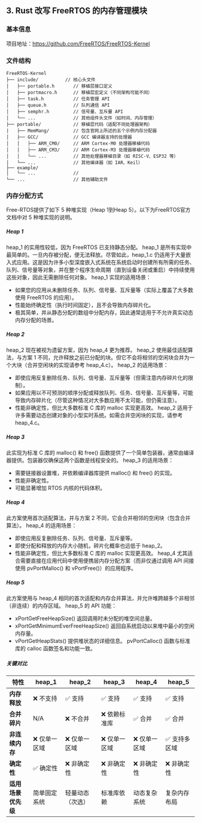 ## 3. Rust 改写 FreeRTOS 的内存管理模块

### 基本信息
项目地址：https://github.com/FreeRTOS/FreeRTOS-Kernel

### 文件结构
```
FreeRTOS-Kernel
├── include/          // 核心头文件
│   ├── portable.h       // 移植层接口定义
│   ├── portmacro.h      // 移植层宏定义（不同架构可能不同）
│   ├── task.h           // 任务管理 API
│   ├── queue.h          // 队列通信 API
│   ├── semphr.h         // 信号量、互斥量 API
│   └── ...              // 其他组件头文件（如时间、内存管理）
├── portable/            // 移植层代码（适配不同处理器架构）
|   ├── MemMang/         // 包含官网上所述的五个示例内存分配器
│   ├── GCC/             // GCC 编译器支持的处理器
│   │   ├── ARM_CM0/     // ARM Cortex-M0 处理器移植代码
│   │   ├── ARM_CM3/     // ARM Cortex-M3 处理器移植代码
│   │   └── ...          // 其他处理器移植目录（如 RISC-V、ESP32 等）
│   └── ...              // 其他编译器（如 IAR、Keil）
├── example/
│   └── ...              //
└── ...                  // 其他辅助文件
```

### 内存分配方式
Free-RTOS提供了如下 5 种堆实现（Heap 1到Heap 5）。以下为FreeRTOS官方文档中对 5 种堆实现的说明。
##### Heap 1
heap_1 的实用性较低，因为 FreeRTOS 已支持静态分配。
heap_1 是所有实现中最简单的。一旦内存被分配，便无法释放。尽管如此，heap_1.c 仍适用于大量嵌入式应用。这是因为许多小型深度嵌入式系统在系统启动时创建所有所需的任务、队列、信号量等对象，并在整个程序生命周期（直到设备关闭或重启）中持续使用这些对象，因此无需删除任何对象。
heap_1 实现的适用场景：
- 如果您的应用从未删除任务、队列、信号量、互斥量等（实际上覆盖了大多数使用 FreeRTOS 的应用）。
- 性能始终确定性（执行时间固定），且不会导致内存碎片化。
- 极其简单，并从静态分配的数组中分配内存，因此通常适用于不允许真实动态内存分配的场景。
##### Heap 2
heap_2 现在被视为遗留方案，因为 heap_4 更为推荐。
heap_2 使用最佳适配算法，与方案 1 不同，允许释放之前已分配的块。但它不会将相邻的空闲块合并为一个大块（合并空闲块的实现请参考 heap_4.c）。
heap_2 的适用场景：
- 即使应用反复删除任务、队列、信号量、互斥量等（但需注意内存碎片化的限制）。
- 如果应用以不可预测的顺序分配或释放队列、任务、信号量、互斥量等，可能导致内存碎片化（尽管这种情况对大多数应用不太可能，但仍需注意）。
- 性能非确定性，但比大多数标准 C 库的 malloc 实现更高效。
heap_2 适用于许多需要动态创建对象的小型实时系统。如需合并空闲块的实现，请参考 heap_4.c。

##### Heap 3
此实现为标准 C 库的 malloc() 和 free() 函数提供了一个简单包装器，通常由编译器提供。包装器仅确保这两个函数是线程安全的。
heap_3 的适用场景：
- 需要链接器设置堆，并依赖编译器库提供 malloc() 和 free() 的实现。
- 性能非确定性。
- 可能显著增加 RTOS 内核的代码体积。

##### Heap 4
此方案使用首次适配算法，并与方案 2 不同，它会合并相邻的空闲块（包含合并算法）。
heap_4 的适用场景：
- 即使应用反复删除任务、队列、信号量、互斥量等。
- 即使分配和释放的内存大小随机，碎片化概率也远低于 heap_2。
- 性能非确定性，但比大多数标准 C 库的 malloc 实现更高效。
heap_4 尤其适合需要直接在应用代码中使用便携层内存分配方案（而非仅通过调用 API 间接使用 pvPortMalloc() 和 vPortFree()）的应用程序。

##### Heap 5
此方案使用与 heap_4 相同的首次适配和内存合并算法，并允许堆跨越多个非相邻（非连续）的内存区域。
heap_5 的 API 功能：
- xPortGetFreeHeapSize() 返回调用时未分配的堆空间总量。
- xPortGetMinimumEverFreeHeapSize() 返回自系统启动以来堆中最小的空闲内存量。
- vPortGetHeapStats() 提供堆状态的详细信息。
pvPortCalloc() 函数与标准库的 calloc 函数签名和功能一致。

##### 关键对比
| **特性**               | **heap_1**       | **heap_2**       | **heap_3**       | **heap_4**       | **heap_5**       |
|------------------------|------------------|------------------|------------------|------------------|------------------|
| **内存释放**           | ❌ 不支持         | ✅ 支持           | ✅ 支持           | ✅ 支持           | ✅ 支持           |
| **合并碎片**           | N/A              | ❌ 不合并         | ❌ 依赖标准库     | ✅ 合并           | ✅ 合并           |
| **非连续内存**         | ❌ 仅单一区域     | ❌ 仅单一区域     | ❌ 仅单一区域     | ❌ 仅单一区域     | ✅ 支持多区域     |
| **确定性**             | ✅ 确定性         | ❌ 非确定性       | ❌ 非确定性       | ❌ 非确定性       | ❌ 非确定性       |
| **适用场景优先级**     | 简单固定系统     | 轻量动态（次选） | 标准库依赖       | 动态复杂系统     | 复杂内存布局     |


